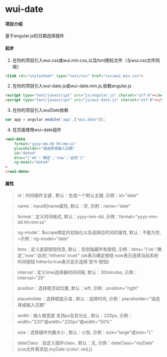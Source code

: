# wui-date

#### 项目介绍
基于angular.js的日期选择插件

#### 起步
1. 在你的项目引入wui.css或wui.min.css,以及font图标文件（与wui.css文件同级）
```html
<link rel="stylesheet" type="text/css" href="css/wui.min.css">
```
2. 在你的项目引入wui-date.js或wui-date.min.js,依赖angular.js
```html
<script type="text/javascript" src="js/angular.js" charset="utf-8"></script>
<script type="text/javascript" src="js/wui-date.js" charset="utf-8"></script>
```
3. 在你的项目引入wuiDate依赖
```js
var app = angular.module('app',["wui.date"]);
```
4. 在页面使用wui-date组件
```html
<wui-date 
    format="yyyy-mm-dd hh:mm:ss" 
    placeholder="请选择或输入日期" 
    id="date4" 
    btns="{'ok':'确定','now':'此刻'}" 
    ng-model="date4"
>
</wui-date>
```
#### 属性

>id：时间插件主键 , 默认：生成一个默认主键, 示例：id="date"

>name：input的name属性, 默认：空, 示例：name="date"

>format：定义时间格式, 默认：yyyy-mm-dd, 示例：format="yyyy-mm-dd hh:mm:ss"

>ng-model：$scope绑定的初始化以及选择后时间的属性, 默认：不能为空, >示例：ng-model="date"

>btns：定义底部按钮信息, 默认：空则隐藏所有按钮, 示例：btns="{'ok':'确定','now':'此刻','hitherto':true}" (ok表示确定按钮 now表示选择当前系统时间按钮 hitherto:true表示显示选择'至今'按钮)

>interval：定义time选择器时间间隔, 默认：30minutes, 示例：interval="20"

>position：选择框浮动位置, 默认：left, 示例：position="right"

>placeholder：选择框提示语 , 默认：选择时间, 示例：placeholder="请选择或输入日期"

>width：输入框宽度 支持px及百分比 , 默认：220px, 示例：width="220"或width="220px"或width="50%"

>size：选择插件内置大小 , 默认：小型, 示例：size="large"或size="L"

>dateClass：自定义插件class , 默认：无, 示例：dateClass="myDate"(css文件需添加.myDate {color: red;})
